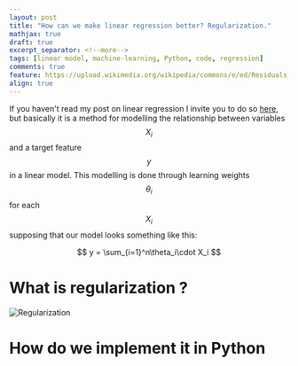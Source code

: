 ```yaml
---
layout: post
title: "How can we make linear regression better? Regularization."
mathjax: true
draft: true
excerpt_separator: <!--more-->
tags: [linear model, machine-learning, Python, code, regression]
comments: true
feature: https://upload.wikimedia.org/wikipedia/commons/e/ed/Residuals_for_Linear_Regression_Fit.png
align: true
---
```


If you haven't read my post on linear regression I invite you to do so [here](blog/2020-01-09-implementing-linear-regression), but basically it is a method for modelling the relationship between variables $$X_i$$ and a target feature $$y$$ in a linear model. This modelling is done through learning weights $$\theta_i$$ for each $$X_i$$ supposing that our model looks something like this:

$$
y = \sum_{i=1}^n\theta_i\cdot X_i
$$

<!--more-->

# What is regularization ?

![Regularization](/images/regularization/Regularization.svg)

# How do we implement it in Python

